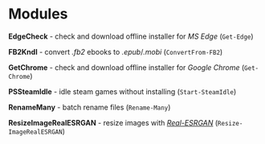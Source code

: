 # Modules
**EdgeCheck** - check and download offline installer for *MS Edge* (`Get-Edge`)

**FB2Kndl** - convert *.fb2* ebooks to *.epub*/*.mobi* (`ConvertFrom-FB2`)

**GetChrome** - check and download offline installer for *Google Chrome* (`Get-Chrome`)

**PSSteamIdle** - idle steam games without installing (`Start-SteamIdle`)

**RenameMany** - batch rename files (`Rename-Many`)

**ResizeImageRealESRGAN** - resize images with *[Real-ESRGAN](https://github.com/xinntao/Real-ESRGAN)* (`Resize-ImageRealESRGAN`)
